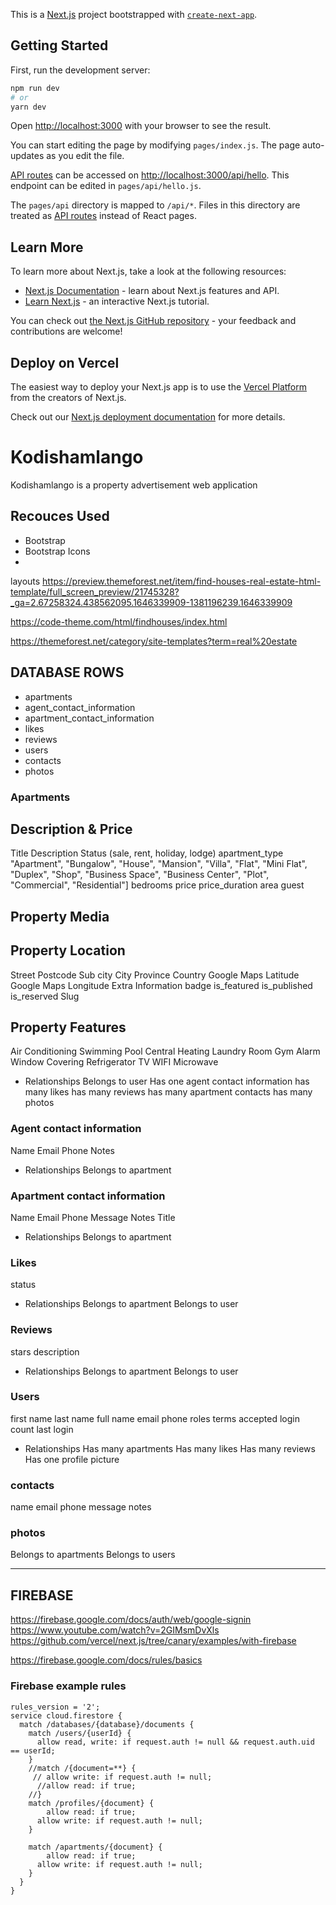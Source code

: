 This is a [Next.js](https://nextjs.org/) project bootstrapped with [`create-next-app`](https://github.com/vercel/next.js/tree/canary/packages/create-next-app).

## Getting Started

First, run the development server:

```bash
npm run dev
# or
yarn dev
```

Open [http://localhost:3000](http://localhost:3000) with your browser to see the result.

You can start editing the page by modifying `pages/index.js`. The page auto-updates as you edit the file.

[API routes](https://nextjs.org/docs/api-routes/introduction) can be accessed on [http://localhost:3000/api/hello](http://localhost:3000/api/hello). This endpoint can be edited in `pages/api/hello.js`.

The `pages/api` directory is mapped to `/api/*`. Files in this directory are treated as [API routes](https://nextjs.org/docs/api-routes/introduction) instead of React pages.

## Learn More

To learn more about Next.js, take a look at the following resources:

- [Next.js Documentation](https://nextjs.org/docs) - learn about Next.js features and API.
- [Learn Next.js](https://nextjs.org/learn) - an interactive Next.js tutorial.

You can check out [the Next.js GitHub repository](https://github.com/vercel/next.js/) - your feedback and contributions are welcome!

## Deploy on Vercel

The easiest way to deploy your Next.js app is to use the [Vercel Platform](https://vercel.com/new?utm_medium=default-template&filter=next.js&utm_source=create-next-app&utm_campaign=create-next-app-readme) from the creators of Next.js.

Check out our [Next.js deployment documentation](https://nextjs.org/docs/deployment) for more details.

# Kodishamlango

Kodishamlango is a property advertisement web application

## Recouces Used

- Bootstrap
- Bootstrap Icons
-

layouts
https://preview.themeforest.net/item/find-houses-real-estate-html-template/full_screen_preview/21745328?_ga=2.67258324.438562095.1646339909-1381196239.1646339909

https://code-theme.com/html/findhouses/index.html

https://themeforest.net/category/site-templates?term=real%20estate

## DATABASE ROWS

- apartments
- agent_contact_information
- apartment_contact_information
- likes
- reviews
- users
- contacts
- photos

### Apartments

## Description & Price

Title
Description
Status (sale, rent, holiday, lodge)
apartment_type "Apartment", "Bungalow", "House", "Mansion", "Villa", "Flat", "Mini Flat", "Duplex", "Shop", "Business Space", "Business Center", "Plot", "Commercial", "Residential"]
bedrooms
price
price_duration
area
guest

## Property Media

## Property Location

Street
Postcode
Sub city
City
Province
Country
Google Maps Latitude
Google Maps Longitude
Extra Information
badge
is_featured
is_published
is_reserved
Slug

## Property Features

Air Conditioning
Swimming Pool
Central Heating
Laundry Room
Gym
Alarm
Window Covering
Refrigerator
TV
WIFI
Microwave

- Relationships
  Belongs to user
  Has one agent contact information
  has many likes
  has many reviews
  has many apartment contacts
  has many photos

### Agent contact information

Name
Email
Phone
Notes

- Relationships
  Belongs to apartment

### Apartment contact information

Name
Email
Phone
Message
Notes
Title

- Relationships
  Belongs to apartment

### Likes

status

- Relationships
  Belongs to apartment
  Belongs to user

### Reviews

stars
description

- Relationships
  Belongs to apartment
  Belongs to user

### Users

first name
last name
full name
email
phone
roles
terms accepted
login count
last login

- Relationships
  Has many apartments
  Has many likes
  Has many reviews
  Has one profile picture

### contacts

name
email
phone
message
notes

### photos

Belongs to apartments
Belongs to users

---

## FIREBASE

https://firebase.google.com/docs/auth/web/google-signin
https://www.youtube.com/watch?v=2GIMsmDvXls
https://github.com/vercel/next.js/tree/canary/examples/with-firebase

https://firebase.google.com/docs/rules/basics

### Firebase example rules

```
rules_version = '2';
service cloud.firestore {
  match /databases/{database}/documents {
    match /users/{userId} {
      allow read, write: if request.auth != null && request.auth.uid == userId;
    }
    //match /{document=**} {
     // allow write: if request.auth != null;
      //allow read: if true;
    //}
    match /profiles/{document} {
    	allow read: if true;
      allow write: if request.auth != null;
    }

    match /apartments/{document} {
    	allow read: if true;
      allow write: if request.auth != null;
    }
  }
}
```
